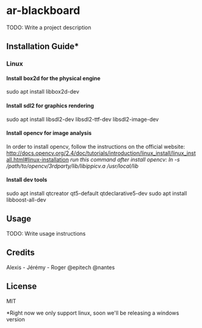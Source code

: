 # ar-blackboard

TODO: Write a project description

## Installation Guide*

### Linux

#### Install **box2d** for the physical engine
sudo apt install libbox2d-dev

#### Install **sdl2** for graphics rendering
sudo apt install libsdl2-dev libsdl2-ttf-dev libsdl2-image-dev

#### Install **opencv** for image analysis
In order to install opencv, follow the instructions on the official website: http://docs.opencv.org/2.4/doc/tutorials/introduction/linux_install/linux_install.html#linux-installation
*run this command after install opencv: ln -s /path/to/opencv/3rdparty/lib/libippicv.a /usr/local/lib*

#### Install dev tools
sudo apt install qtcreator qt5-default qtdeclarative5-dev 
sudo apt install libboost-all-dev

## Usage

TODO: Write usage instructions

## Credits

Alexis - Jérémy - Roger
@epitech @nantes

## License

MIT


*Right now we only support linux, soon we'll be releasing a windows version
